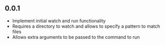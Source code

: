 ## 0.0.1

- Implement initial watch and run functionality
- Requires a directory to watch and allows to specify a pattern to match files
- Allows extra arguments to be passed to the command to run
